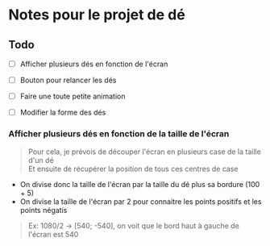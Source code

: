 # Notes pour le projet de dé

## Todo
- [ ] Afficher plusieurs dés en fonction de l'écran
- [ ] Bouton pour relancer les dés
- [ ] Faire une toute petite animation
- [ ] Modifier la forme des dés



### Afficher plusieurs dés en fonction de la taille de l'écran
> Pour cela, je prévois de découper l'écran en plusieurs case de la taille d'un dé  
> Et ensuite de récupérer la position de tous ces centres de case

- On divise donc la taille de l'écran par la taille du dé plus sa bordure (100 + 5)
- On divise la taille de l'écran par 2 pour connaitre les points positifs et les points négatis
> Ex: 1080/2 -> [540; -540], on voit que le bord haut à gauche de l'écran est 540